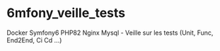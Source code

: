# 6mfony_veille_tests
Docker Symfony6 PHP82 Nginx Mysql - Veille sur les tests (Unit, Func, End2End, Ci Cd ...)
